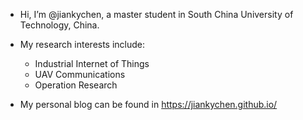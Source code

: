 - Hi, I’m @jiankychen, a master student in South China University of Technology, China.
- My research interests include:
  - Industrial Internet of Things
  - UAV Communications
  - Operation Research

- My personal blog can be found in https://jiankychen.github.io/

<!---
jiankychen/jiankychen is a ✨ special ✨ repository because its `README.md` (this file) appears on your GitHub profile.
You can click the Preview link to take a look at your changes.
--->
